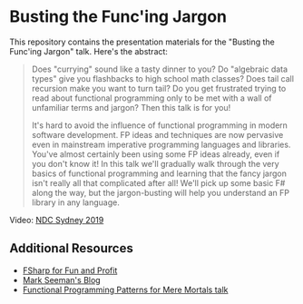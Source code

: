 # Busting the Func'ing Jargon
This repository contains the presentation materials for the "Busting the Func'ing Jargon" talk. Here's the abstract:

> Does "currying" sound like a tasty dinner to you? Do "algebraic data types" give you flashbacks to high school math classes? Does tail call recursion make you want to turn tail? Do you get frustrated trying to read about functional programming only to be met with a wall of unfamiliar terms and jargon? Then this talk is for you!
>
> It's hard to avoid the influence of functional programming in modern software development. FP ideas and techniques are now pervasive even in mainstream imperative programming languages and libraries. You've almost certainly been using some FP ideas already, even if you don't know it! In this talk we'll gradually walk through the very basics of functional programming and learning that the fancy jargon isn't really all that complicated after all! We'll pick up some basic F# along the way, but the jargon-busting will help you understand an FP library in any language.

Video: [NDC Sydney 2019](https://youtu.be/LUIluMm01xw)

## Additional Resources
- [FSharp for Fun and Profit][1]
- [Mark Seeman's Blog][2]
- [Functional Programming Patterns for Mere Mortals talk][3]

[1]: https://fsharpforfunandprofit.com/
[2]: https://blog.ploeh.dk
[3]: https://github.com/daniel-chambers/FunctionalProgrammingPatterns